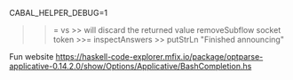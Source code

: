 CABAL_HELPER_DEBUG=1


>>= vs >>
>> will discard the returned value
    removeSubflow socket token >>= inspectAnswers >> putStrLn "Finished announcing"

Fun website
https://haskell-code-explorer.mfix.io/package/optparse-applicative-0.14.2.0/show/Options/Applicative/BashCompletion.hs
